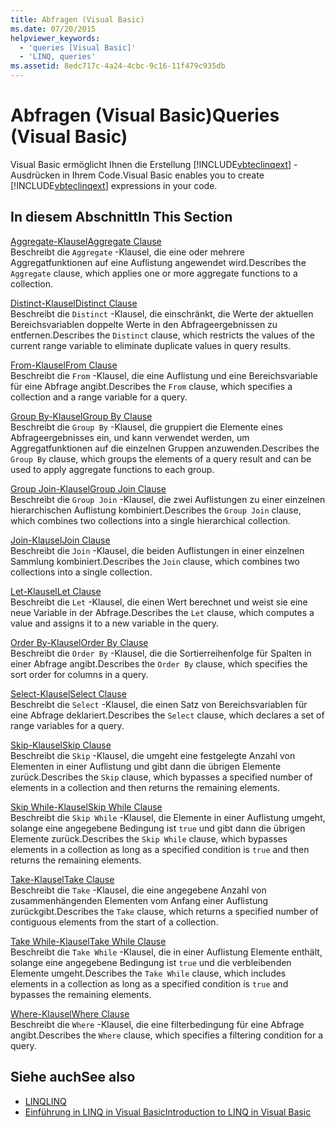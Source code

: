 ```yaml
---
title: Abfragen (Visual Basic)
ms.date: 07/20/2015
helpviewer_keywords:
  - 'queries [Visual Basic]'
  - 'LINQ, queries'
ms.assetid: 8edc717c-4a24-4cbc-9c16-11f479c935db
---
```

# <a name="queries-visual-basic"></a><span data-ttu-id="8febc-102">Abfragen (Visual Basic)</span><span class="sxs-lookup"><span data-stu-id="8febc-102">Queries (Visual Basic)</span></span>
<span data-ttu-id="8febc-103">Visual Basic ermöglicht Ihnen die Erstellung [!INCLUDE[vbteclinqext](~/includes/vbteclinqext-md.md)] -Ausdrücken in Ihrem Code.</span><span class="sxs-lookup"><span data-stu-id="8febc-103">Visual Basic enables you to create [!INCLUDE[vbteclinqext](~/includes/vbteclinqext-md.md)] expressions in your code.</span></span>  
  
## <a name="in-this-section"></a><span data-ttu-id="8febc-104">In diesem Abschnitt</span><span class="sxs-lookup"><span data-stu-id="8febc-104">In This Section</span></span>  
 [<span data-ttu-id="8febc-105">Aggregate-Klausel</span><span class="sxs-lookup"><span data-stu-id="8febc-105">Aggregate Clause</span></span>](../../../visual-basic/language-reference/queries/aggregate-clause.md)  
 <span data-ttu-id="8febc-106">Beschreibt die `Aggregate` -Klausel, die eine oder mehrere Aggregatfunktionen auf eine Auflistung angewendet wird.</span><span class="sxs-lookup"><span data-stu-id="8febc-106">Describes the `Aggregate` clause, which applies one or more aggregate functions to a collection.</span></span>  
  
 [<span data-ttu-id="8febc-107">Distinct-Klausel</span><span class="sxs-lookup"><span data-stu-id="8febc-107">Distinct Clause</span></span>](../../../visual-basic/language-reference/queries/distinct-clause.md)  
 <span data-ttu-id="8febc-108">Beschreibt die `Distinct` -Klausel, die einschränkt, die Werte der aktuellen Bereichsvariablen doppelte Werte in den Abfrageergebnissen zu entfernen.</span><span class="sxs-lookup"><span data-stu-id="8febc-108">Describes the `Distinct` clause, which restricts the values of the current range variable to eliminate duplicate values in query results.</span></span>  
  
 [<span data-ttu-id="8febc-109">From-Klausel</span><span class="sxs-lookup"><span data-stu-id="8febc-109">From Clause</span></span>](../../../visual-basic/language-reference/queries/from-clause.md)  
 <span data-ttu-id="8febc-110">Beschreibt die `From` -Klausel, die eine Auflistung und eine Bereichsvariable für eine Abfrage angibt.</span><span class="sxs-lookup"><span data-stu-id="8febc-110">Describes the `From` clause, which specifies a collection and a range variable for a query.</span></span>  
  
 [<span data-ttu-id="8febc-111">Group By-Klausel</span><span class="sxs-lookup"><span data-stu-id="8febc-111">Group By Clause</span></span>](../../../visual-basic/language-reference/queries/group-by-clause.md)  
 <span data-ttu-id="8febc-112">Beschreibt die `Group By` -Klausel, die gruppiert die Elemente eines Abfrageergebnisses ein, und kann verwendet werden, um Aggregatfunktionen auf die einzelnen Gruppen anzuwenden.</span><span class="sxs-lookup"><span data-stu-id="8febc-112">Describes the `Group By` clause, which groups the elements of a query result and can be used to apply aggregate functions to each group.</span></span>  
  
 [<span data-ttu-id="8febc-113">Group Join-Klausel</span><span class="sxs-lookup"><span data-stu-id="8febc-113">Group Join Clause</span></span>](../../../visual-basic/language-reference/queries/group-join-clause.md)  
 <span data-ttu-id="8febc-114">Beschreibt die `Group Join` -Klausel, die zwei Auflistungen zu einer einzelnen hierarchischen Auflistung kombiniert.</span><span class="sxs-lookup"><span data-stu-id="8febc-114">Describes the `Group Join` clause, which combines two collections into a single hierarchical collection.</span></span>  
  
 [<span data-ttu-id="8febc-115">Join-Klausel</span><span class="sxs-lookup"><span data-stu-id="8febc-115">Join Clause</span></span>](../../../visual-basic/language-reference/queries/join-clause.md)  
 <span data-ttu-id="8febc-116">Beschreibt die `Join` -Klausel, die beiden Auflistungen in einer einzelnen Sammlung kombiniert.</span><span class="sxs-lookup"><span data-stu-id="8febc-116">Describes the `Join` clause, which combines two collections into a single collection.</span></span>  
  
 [<span data-ttu-id="8febc-117">Let-Klausel</span><span class="sxs-lookup"><span data-stu-id="8febc-117">Let Clause</span></span>](../../../visual-basic/language-reference/queries/let-clause.md)  
 <span data-ttu-id="8febc-118">Beschreibt die `Let` -Klausel, die einen Wert berechnet und weist sie eine neue Variable in der Abfrage.</span><span class="sxs-lookup"><span data-stu-id="8febc-118">Describes the `Let` clause, which computes a value and assigns it to a new variable in the query.</span></span>  
  
 [<span data-ttu-id="8febc-119">Order By-Klausel</span><span class="sxs-lookup"><span data-stu-id="8febc-119">Order By Clause</span></span>](../../../visual-basic/language-reference/queries/order-by-clause.md)  
 <span data-ttu-id="8febc-120">Beschreibt die `Order By` -Klausel, die die Sortierreihenfolge für Spalten in einer Abfrage angibt.</span><span class="sxs-lookup"><span data-stu-id="8febc-120">Describes the `Order By` clause, which specifies the sort order for columns in a query.</span></span>  
  
 [<span data-ttu-id="8febc-121">Select-Klausel</span><span class="sxs-lookup"><span data-stu-id="8febc-121">Select Clause</span></span>](../../../visual-basic/language-reference/queries/select-clause.md)  
 <span data-ttu-id="8febc-122">Beschreibt die `Select` -Klausel, die einen Satz von Bereichsvariablen für eine Abfrage deklariert.</span><span class="sxs-lookup"><span data-stu-id="8febc-122">Describes the `Select` clause, which declares a set of range variables for a query.</span></span>  
  
 [<span data-ttu-id="8febc-123">Skip-Klausel</span><span class="sxs-lookup"><span data-stu-id="8febc-123">Skip Clause</span></span>](../../../visual-basic/language-reference/queries/skip-clause.md)  
 <span data-ttu-id="8febc-124">Beschreibt die `Skip` -Klausel, die umgeht eine festgelegte Anzahl von Elementen in einer Auflistung und gibt dann die übrigen Elemente zurück.</span><span class="sxs-lookup"><span data-stu-id="8febc-124">Describes the `Skip` clause, which bypasses a specified number of elements in a collection and then returns the remaining elements.</span></span>  
  
 [<span data-ttu-id="8febc-125">Skip While-Klausel</span><span class="sxs-lookup"><span data-stu-id="8febc-125">Skip While Clause</span></span>](../../../visual-basic/language-reference/queries/skip-while-clause.md)  
 <span data-ttu-id="8febc-126">Beschreibt die `Skip While` -Klausel, die Elemente in einer Auflistung umgeht, solange eine angegebene Bedingung ist `true` und gibt dann die übrigen Elemente zurück.</span><span class="sxs-lookup"><span data-stu-id="8febc-126">Describes the `Skip While` clause, which bypasses elements in a collection as long as a specified condition is `true` and then returns the remaining elements.</span></span>  
  
 [<span data-ttu-id="8febc-127">Take-Klausel</span><span class="sxs-lookup"><span data-stu-id="8febc-127">Take Clause</span></span>](../../../visual-basic/language-reference/queries/take-clause.md)  
 <span data-ttu-id="8febc-128">Beschreibt die `Take` -Klausel, die eine angegebene Anzahl von zusammenhängenden Elementen vom Anfang einer Auflistung zurückgibt.</span><span class="sxs-lookup"><span data-stu-id="8febc-128">Describes the `Take` clause, which returns a specified number of contiguous elements from the start of a collection.</span></span>  
  
 [<span data-ttu-id="8febc-129">Take While-Klausel</span><span class="sxs-lookup"><span data-stu-id="8febc-129">Take While Clause</span></span>](../../../visual-basic/language-reference/queries/take-while-clause.md)  
 <span data-ttu-id="8febc-130">Beschreibt die `Take While` -Klausel, die in einer Auflistung Elemente enthält, solange eine angegebene Bedingung ist `true` und die verbleibenden Elemente umgeht.</span><span class="sxs-lookup"><span data-stu-id="8febc-130">Describes the `Take While` clause, which includes elements in a collection as long as a specified condition is `true` and bypasses the remaining elements.</span></span>  
  
 [<span data-ttu-id="8febc-131">Where-Klausel</span><span class="sxs-lookup"><span data-stu-id="8febc-131">Where Clause</span></span>](../../../visual-basic/language-reference/queries/where-clause.md)  
 <span data-ttu-id="8febc-132">Beschreibt die `Where` -Klausel, die eine filterbedingung für eine Abfrage angibt.</span><span class="sxs-lookup"><span data-stu-id="8febc-132">Describes the `Where` clause, which specifies a filtering condition for a query.</span></span>  
  
## <a name="see-also"></a><span data-ttu-id="8febc-133">Siehe auch</span><span class="sxs-lookup"><span data-stu-id="8febc-133">See also</span></span>
- [<span data-ttu-id="8febc-134">LINQ</span><span class="sxs-lookup"><span data-stu-id="8febc-134">LINQ</span></span>](../../../visual-basic/programming-guide/language-features/linq/index.md)
- [<span data-ttu-id="8febc-135">Einführung in LINQ in Visual Basic</span><span class="sxs-lookup"><span data-stu-id="8febc-135">Introduction to LINQ in Visual Basic</span></span>](../../../visual-basic/programming-guide/language-features/linq/introduction-to-linq.md)
